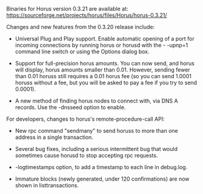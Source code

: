 Binaries for Horus version 0.3.21 are available at:
  https://sourceforge.net/projects/horus/files/Horus/horus-0.3.21/

Changes and new features from the 0.3.20 release include:

* Universal Plug and Play support.  Enable automatic opening of a port for incoming connections by running horus or horusd with the - -upnp=1 command line switch or using the Options dialog box.

* Support for full-precision horus amounts.  You can now send, and horus will display, horus amounts smaller than 0.01.  However, sending fewer than 0.01 horuss still requires a 0.01 horus fee (so you can send 1.0001 horuss without a fee, but you will be asked to pay a fee if you try to send 0.0001).

* A new method of finding horus nodes to connect with, via DNS A records. Use the -dnsseed option to enable.

For developers, changes to horus's remote-procedure-call API:

* New rpc command "sendmany" to send horuss to more than one address in a single transaction.

* Several bug fixes, including a serious intermittent bug that would sometimes cause horusd to stop accepting rpc requests. 

* -logtimestamps option, to add a timestamp to each line in debug.log.

* Immature blocks (newly generated, under 120 confirmations) are now shown in listtransactions.
